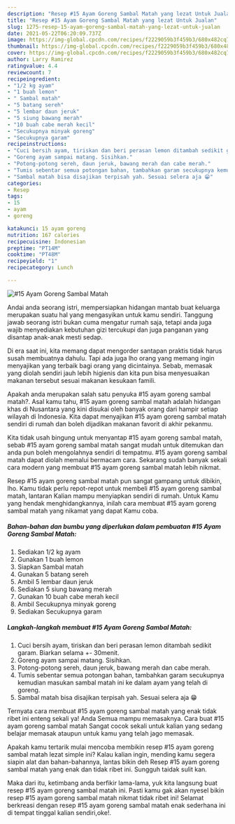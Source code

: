 ```yaml
---
description: "Resep #15 Ayam Goreng Sambal Matah yang lezat Untuk Jualan"
title: "Resep #15 Ayam Goreng Sambal Matah yang lezat Untuk Jualan"
slug: 1275-resep-15-ayam-goreng-sambal-matah-yang-lezat-untuk-jualan
date: 2021-05-22T06:20:09.737Z
image: https://img-global.cpcdn.com/recipes/f2229059b3f459b3/680x482cq70/15-ayam-goreng-sambal-matah-foto-resep-utama.jpg
thumbnail: https://img-global.cpcdn.com/recipes/f2229059b3f459b3/680x482cq70/15-ayam-goreng-sambal-matah-foto-resep-utama.jpg
cover: https://img-global.cpcdn.com/recipes/f2229059b3f459b3/680x482cq70/15-ayam-goreng-sambal-matah-foto-resep-utama.jpg
author: Larry Ramirez
ratingvalue: 4.4
reviewcount: 7
recipeingredient:
- "1/2 kg ayam"
- "1 buah lemon"
- " Sambal matah"
- "5 batang sereh"
- "5 lembar daun jeruk"
- "5 siung bawang merah"
- "10 buah cabe merah kecil"
- "Secukupnya minyak goreng"
- "Secukupnya garam"
recipeinstructions:
- "Cuci bersih ayam, tiriskan dan beri perasan lemon ditambah sedikit garam. Biarkan selama +- 30menit."
- "Goreng ayam sampai matang. Sisihkan."
- "Potong-potong sereh, daun jeruk, bawang merah dan cabe merah."
- "Tumis sebentar semua potongan bahan, tambahkan garam secukupnya kemudian masukan sambal matah ini ke dalam ayam yang telah di goreng."
- "Sambal matah bisa disajikan terpisah yah. Sesuai selera aja 😁"
categories:
- Resep
tags:
- 15
- ayam
- goreng

katakunci: 15 ayam goreng 
nutrition: 167 calories
recipecuisine: Indonesian
preptime: "PT14M"
cooktime: "PT48M"
recipeyield: "1"
recipecategory: Lunch

---
```



![#15 Ayam Goreng Sambal Matah](https://img-global.cpcdn.com/recipes/f2229059b3f459b3/680x482cq70/15-ayam-goreng-sambal-matah-foto-resep-utama.jpg)

Andai anda seorang istri, mempersiapkan hidangan mantab buat keluarga merupakan suatu hal yang mengasyikan untuk kamu sendiri. Tanggung jawab seorang istri bukan cuma mengatur rumah saja, tetapi anda juga wajib menyediakan kebutuhan gizi tercukupi dan juga panganan yang disantap anak-anak mesti sedap.

Di era  saat ini, kita memang dapat mengorder santapan praktis tidak harus susah membuatnya dahulu. Tapi ada juga lho orang yang memang ingin menyajikan yang terbaik bagi orang yang dicintainya. Sebab, memasak yang diolah sendiri jauh lebih higienis dan kita pun bisa menyesuaikan makanan tersebut sesuai makanan kesukaan famili. 



Apakah anda merupakan salah satu penyuka #15 ayam goreng sambal matah?. Asal kamu tahu, #15 ayam goreng sambal matah adalah hidangan khas di Nusantara yang kini disukai oleh banyak orang dari hampir setiap wilayah di Indonesia. Kita dapat menyajikan #15 ayam goreng sambal matah sendiri di rumah dan boleh dijadikan makanan favorit di akhir pekanmu.

Kita tidak usah bingung untuk menyantap #15 ayam goreng sambal matah, sebab #15 ayam goreng sambal matah sangat mudah untuk ditemukan dan anda pun boleh mengolahnya sendiri di tempatmu. #15 ayam goreng sambal matah dapat diolah memalui bermacam cara. Sekarang sudah banyak sekali cara modern yang membuat #15 ayam goreng sambal matah lebih nikmat.

Resep #15 ayam goreng sambal matah pun sangat gampang untuk dibikin, lho. Kamu tidak perlu repot-repot untuk membeli #15 ayam goreng sambal matah, lantaran Kalian mampu menyiapkan sendiri di rumah. Untuk Kamu yang hendak menghidangkannya, inilah cara membuat #15 ayam goreng sambal matah yang nikamat yang dapat Kamu coba.

<!--inarticleads1-->

##### Bahan-bahan dan bumbu yang diperlukan dalam pembuatan #15 Ayam Goreng Sambal Matah:

1. Sediakan 1/2 kg ayam
1. Gunakan 1 buah lemon
1. Siapkan  Sambal matah
1. Gunakan 5 batang sereh
1. Ambil 5 lembar daun jeruk
1. Sediakan 5 siung bawang merah
1. Gunakan 10 buah cabe merah kecil
1. Ambil Secukupnya minyak goreng
1. Sediakan Secukupnya garam




<!--inarticleads2-->

##### Langkah-langkah membuat #15 Ayam Goreng Sambal Matah:

1. Cuci bersih ayam, tiriskan dan beri perasan lemon ditambah sedikit garam. Biarkan selama +- 30menit.
1. Goreng ayam sampai matang. Sisihkan.
1. Potong-potong sereh, daun jeruk, bawang merah dan cabe merah.
1. Tumis sebentar semua potongan bahan, tambahkan garam secukupnya kemudian masukan sambal matah ini ke dalam ayam yang telah di goreng.
1. Sambal matah bisa disajikan terpisah yah. Sesuai selera aja 😁




Ternyata cara membuat #15 ayam goreng sambal matah yang enak tidak ribet ini enteng sekali ya! Anda Semua mampu memasaknya. Cara buat #15 ayam goreng sambal matah Sangat cocok sekali untuk kalian yang sedang belajar memasak ataupun untuk kamu yang telah jago memasak.

Apakah kamu tertarik mulai mencoba membikin resep #15 ayam goreng sambal matah lezat simple ini? Kalau kalian ingin, mending kamu segera siapin alat dan bahan-bahannya, lantas bikin deh Resep #15 ayam goreng sambal matah yang enak dan tidak ribet ini. Sungguh taidak sulit kan. 

Maka dari itu, ketimbang anda berfikir lama-lama, yuk kita langsung buat resep #15 ayam goreng sambal matah ini. Pasti kamu gak akan nyesel bikin resep #15 ayam goreng sambal matah nikmat tidak ribet ini! Selamat berkreasi dengan resep #15 ayam goreng sambal matah enak sederhana ini di tempat tinggal kalian sendiri,oke!.

